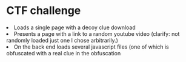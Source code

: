 # CTF challenge

<li> Loads a single page with a decoy clue download
<li> Presents a page with a link to a random youtube video (clarify: not randomly loaded just one I chose arbitrarily.)
<li> On the back end loads several javascript files (one of which is obfuscated with a real clue in the obfuscation

